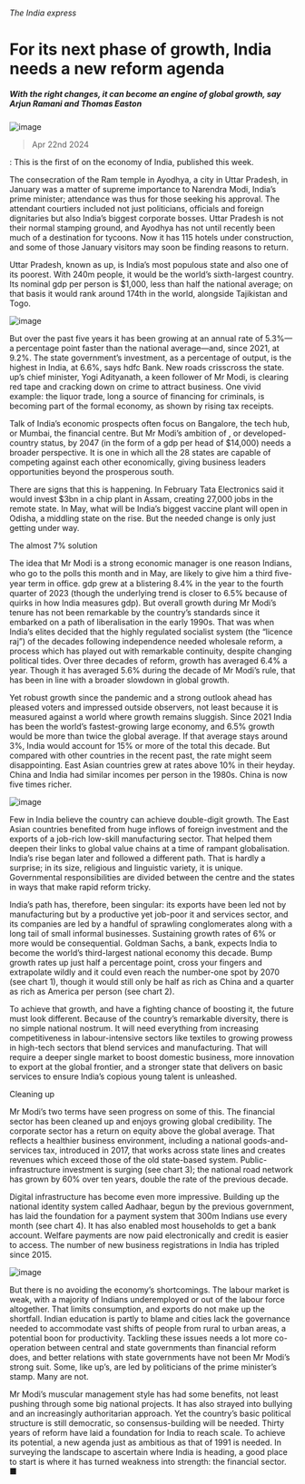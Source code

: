 ###### The India express
# For its next phase of growth, India needs a new reform agenda 
##### With the right changes, it can become an engine of global growth, say Arjun Ramani and Thomas Easton 
![image](images/20240427_SRD001.jpg) 
> Apr 22nd 2024 
: This is the first of  on the economy of India, published this week.
The consecration of the Ram temple in Ayodhya, a city in Uttar Pradesh, in January was a matter of supreme importance to Narendra Modi, India’s prime minister; attendance was thus  for those seeking his approval. The attendant courtiers included not just politicians, officials and foreign dignitaries but also India’s biggest corporate bosses. Uttar Pradesh is not their normal stamping ground, and Ayodhya has not until recently been much of a destination for tycoons. Now it has 115 hotels under construction, and some of those January visitors may soon be finding reasons to return.
Uttar Pradesh, known as up, is India’s most populous state and also one of its poorest. With 240m people, it would be the world’s sixth-largest country. Its nominal gdp per person is $1,000, less than half the national average; on that basis it would rank around 174th in the world, alongside Tajikistan and Togo.
![image](images/20240427_SRM901.png) 

But over the past five years it has been growing at an annual rate of 5.3%—a percentage point faster than the national average—and, since 2021, at 9.2%. The state government’s investment, as a percentage of output, is the highest in India, at 6.6%, says hdfc Bank. New roads crisscross the state. up’s chief minister, Yogi Adityanath, a keen follower of Mr Modi, is clearing red tape and cracking down on crime to attract business. One vivid example: the liquor trade, long a source of financing for criminals, is becoming part of the formal economy, as shown by rising tax receipts. 
Talk of India’s economic prospects often focus on Bangalore, the tech hub, or Mumbai, the financial centre. But Mr Modi’s ambition of , or developed-country status, by 2047 (in the form of a gdp per head of $14,000) needs a broader perspective. It is one in which all the 28 states are capable of competing against each other economically, giving business leaders opportunities beyond the prosperous south.
There are signs that this is happening. In February Tata Electronics said it would invest $3bn in a chip plant in Assam, creating 27,000 jobs in the remote state. In May, what will be India’s biggest vaccine plant will open in Odisha, a middling state on the rise. But the needed change is only just getting under way.
The almost 7% solution
The idea that Mr Modi is a strong economic manager is one reason Indians, who go to the polls this month and in May, are likely to give him a third ﬁve-year term in office. gdp grew at a blistering 8.4% in the year to the fourth quarter of 2023 (though the underlying trend is closer to 6.5% because of quirks in how India measures gdp). But overall growth during Mr Modi’s tenure has not been remarkable by the country’s standards since it embarked on a path of liberalisation in the early 1990s. That was when India’s elites decided that the highly regulated socialist system (the “licence raj”) of the decades following independence needed wholesale reform, a process which has played out with remarkable continuity, despite changing political tides. Over three decades of reform, growth has averaged 6.4% a year. Though it has averaged 5.6% during the decade of Mr Modi’s rule, that has been in line with a broader slowdown in global growth. 

Yet robust growth since the pandemic and a strong outlook ahead has pleased voters and impressed outside observers, not least because it is measured against a world where growth remains sluggish. Since 2021 India has been the world’s fastest-growing large economy, and 6.5% growth would be more than twice the global average. If that average stays around 3%, India would account for 15% or more of the total this decade. But compared with other countries in the recent past, the rate might seem disappointing. East Asian countries grew at rates above 10% in their heyday. China and India had similar incomes per person in the 1980s. China is now five times richer. 
![image](images/20240427_SRC736.png) 

Few in India believe the country can achieve double-digit growth. The East Asian countries benefited from huge inflows of foreign investment and the exports of a job-rich low-skill manufacturing sector. That helped them deepen their links to global value chains at a time of rampant globalisation. India’s rise began later and followed a different path. That is hardly a surprise; in its size, religious and linguistic variety, it is unique. Governmental responsibilities are divided between the centre and the states in ways that make rapid reform tricky. 
India’s path has, therefore, been singular: its exports have been led not by manufacturing but by a productive yet job-poor it and services sector, and its companies are led by a handful of sprawling conglomerates along with a long tail of small informal businesses. Sustaining growth rates of 6% or more would be consequential. Goldman Sachs, a bank, expects India to become the world’s third-largest national economy this decade. Bump growth rates up just half a percentage point, cross your fingers and extrapolate wildly and it could even reach the number-one spot by 2070 (see chart 1), though it would still only be half as rich as China and a quarter as rich as America per person (see chart 2).
To achieve that growth, and have a fighting chance of boosting it, the future must look different. Because of the country’s remarkable diversity, there is no simple national nostrum. It will need everything from increasing competitiveness in labour-intensive sectors like textiles to growing prowess in high-tech sectors that blend services and manufacturing. That will require a deeper single market to boost domestic business, more innovation to export at the global frontier, and a stronger state that delivers on basic services to ensure India’s copious young talent is unleashed.
Cleaning up
Mr Modi’s two terms have seen progress on some of this. The financial sector has been cleaned up and enjoys growing global credibility. The corporate sector has a return on equity above the global average. That reflects a healthier business environment, including a national goods-and-services tax, introduced in 2017, that works across state lines and creates revenues which exceed those of the old state-based system. Public-infrastructure investment is surging (see chart 3); the national road network has grown by 60% over ten years, double the rate of the previous decade. 
Digital infrastructure has become even more impressive. Building up the national identity system called Aadhaar, begun by the previous government, has laid the foundation for a payment system that 300m Indians use every month (see chart 4). It has also enabled most households to get a bank account. Welfare payments are now paid electronically and credit is easier to access. The number of new business registrations in India has tripled since 2015. 
![image](images/20240427_SRC752.png) 

But there is no avoiding the economy’s shortcomings. The labour market is weak, with a majority of Indians underemployed or out of the labour force altogether. That limits consumption, and exports do not make up the shortfall. Indian education is partly to blame and cities lack the governance needed to accommodate vast shifts of people from rural to urban areas, a potential boon for productivity. Tackling these issues needs a lot more co-operation between central and state governments than financial reform does, and better relations with state governments have not been Mr Modi’s strong suit. Some, like up’s, are led by politicians of the prime minister’s stamp. Many are not.
Mr Modi’s muscular management style has had some benefits, not least pushing through some big national projects. It has also strayed into bullying and an increasingly authoritarian approach. Yet the country’s basic political structure is still democratic, so consensus-building will be needed. Thirty years of reform have laid a foundation for India to reach scale. To achieve its potential, a new agenda just as ambitious as that of 1991 is needed. In surveying the landscape to ascertain where India is heading, a good place to start is where it has turned weakness into strength: the financial sector. ■

